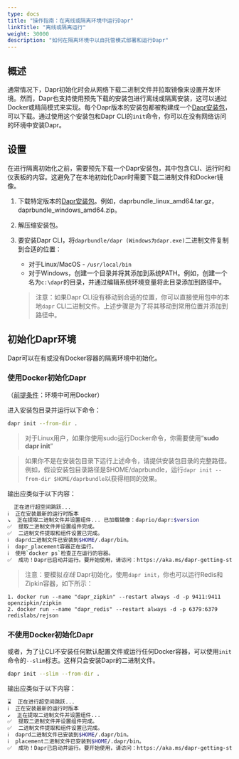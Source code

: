 ```yaml
---
type: docs
title: "操作指南：在离线或隔离环境中运行Dapr"
linkTitle: "离线或隔离运行"
weight: 30000
description: "如何在隔离环境中以自托管模式部署和运行Dapr"
---
```


## 概述

通常情况下，Dapr初始化时会从网络下载二进制文件并拉取镜像来设置开发环境。然而，Dapr也支持使用预先下载的安装包进行离线或隔离安装，这可以通过Docker或精简模式来实现。每个Dapr版本的安装包都被构建成一个[Dapr安装包](https://github.com/dapr/installer-bundle)，可以下载。通过使用这个安装包和Dapr CLI的`init`命令，你可以在没有网络访问的环境中安装Dapr。

## 设置

在进行隔离初始化之前，需要预先下载一个Dapr安装包，其中包含CLI、运行时和仪表板的内容。这避免了在本地初始化Dapr时需要下载二进制文件和Docker镜像。

1. 下载特定版本的[Dapr安装包](https://github.com/dapr/installer-bundle/releases)。例如，daprbundle_linux_amd64.tar.gz，daprbundle_windows_amd64.zip。
2. 解压缩安装包。
3. 要安装Dapr CLI，将`daprbundle/dapr (Windows为dapr.exe)`二进制文件复制到合适的位置：
   * 对于Linux/MacOS - `/usr/local/bin`
   * 对于Windows，创建一个目录并将其添加到系统PATH。例如，创建一个名为`c:\dapr`的目录，并通过编辑系统环境变量将此目录添加到路径中。

   > 注意：如果Dapr CLI没有移动到合适的位置，你可以直接使用包中的本地`dapr` CLI二进制文件。上述步骤是为了将其移动到常用位置并添加到路径中。

## 初始化Dapr环境

Dapr可以在有或没有Docker容器的隔离环境中初始化。

### 使用Docker初始化Dapr

（[前提条件](#Prerequisites)：环境中可用Docker）

进入安装包目录并运行以下命令：
```bash
dapr init --from-dir .
```
> 对于Linux用户，如果你使用sudo运行Docker命令，你需要使用“**sudo dapr init**”

> 如果你不是在安装包目录下运行上述命令，请提供安装包目录的完整路径。例如，假设安装包目录路径是$HOME/daprbundle，运行`dapr init --from-dir $HOME/daprbundle`以获得相同的效果。

输出应类似于以下内容：
```bash
  正在进行超空间跳跃...
ℹ️  正在安装最新的运行时版本
↘  正在提取二进制文件并设置组件... 已加载镜像：daprio/dapr:$version
✅  提取二进制文件并设置组件完成。
✅  二进制文件提取和组件设置已完成。
ℹ️  daprd二进制文件已安装到$HOME/.dapr/bin。
ℹ️  dapr_placement容器正在运行。
ℹ️  使用`docker ps`检查正在运行的容器。
✅  成功！Dapr已启动并运行。要开始使用，请访问：https://aka.ms/dapr-getting-started
```

> 注意：要模拟*在线* Dapr初始化，使用`dapr init`，你也可以运行Redis和Zipkin容器，如下所示：
```
1. docker run --name "dapr_zipkin" --restart always -d -p 9411:9411 openzipkin/zipkin
2. docker run --name "dapr_redis" --restart always -d -p 6379:6379 redislabs/rejson
```

### 不使用Docker初始化Dapr

或者，为了让CLI不安装任何默认配置文件或运行任何Docker容器，可以使用`init`命令的`--slim`标志。这样只会安装Dapr的二进制文件。

```bash
dapr init --slim --from-dir .
```

输出应类似于以下内容：
```bash
⌛  正在进行超空间跳跃...
ℹ️  正在安装最新的运行时版本
↙  正在提取二进制文件并设置组件... 
✅  提取二进制文件并设置组件完成。
✅  二进制文件提取和组件设置已完成。
ℹ️  daprd二进制文件已安装到$HOME/.dapr/bin。
ℹ️  placement二进制文件已安装到$HOME/.dapr/bin。
✅  成功！Dapr已启动并运行。要开始使用，请访问：https://aka.ms/dapr-getting-started
